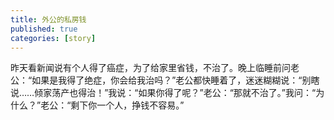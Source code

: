 ```yaml
---
title: 外公的私房钱
published: true
categories: [story]
---
```


昨天看新闻说有个人得了癌症，为了给家里省钱，不治了。晚上临睡前问老公：“如果是我得了绝症，你会给我治吗？”老公都快睡着了，迷迷糊糊说：“别瞎说……倾家荡产也得治！”我说：“如果你得了呢？”老公：“那就不治了。”我问：“为什么？”老公：“剩下你一个人，挣钱不容易。”

